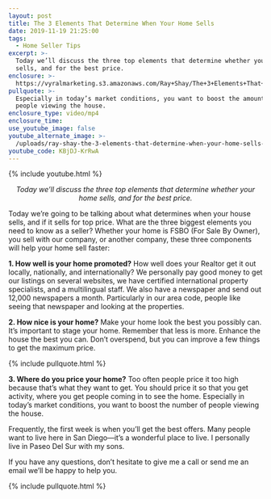 ```yaml
---
layout: post
title: The 3 Elements That Determine When Your Home Sells
date: 2019-11-19 21:25:00
tags:
  - Home Seller Tips
excerpt: >-
  Today we’ll discuss the three top elements that determine whether your home
  sells, and for the best price.
enclosure: >-
  https://vyralmarketing.s3.amazonaws.com/Ray+Shay/The+3+Elements+That+Determine+When+Your+Home+Sells.mp4
pullquote: >-
  Especially in today’s market conditions, you want to boost the amount of
  people viewing the house.
enclosure_type: video/mp4
enclosure_time:
use_youtube_image: false
youtube_alternate_image: >-
  /uploads/ray-shay-the-3-elements-that-determine-when-your-home-sells-youtube.jpg
youtube_code: KBjDJ-KrRwA
---
```


{% include youtube.html %}

<p style="text-align:center;"><em>Today we’ll discuss the three top elements that determine whether your home sells, and for the best price.</em></p>

Today we’re going to be talking about what determines when your house sells, and if it sells for top price. What are the three biggest elements you need to know as a seller? Whether your home is FSBO (For Sale By Owner), you sell with our company, or another company, these three components will help your home sell faster:&nbsp;

**1\. How well is your home promoted?** How well does your Realtor get it out locally, nationally, and internationally? We personally pay good money to get our listings on several websites, we have certified international property specialists, and a multilingual staff. We also have a newspaper and send out 12,000 newspapers a month. Particularly in our area code, people like seeing that newspaper and looking at the properties.

**2\. How nice is your home?** Make your home look the best you possibly can. It’s important to stage your home. Remember that less is more. Enhance the house the best you can. Don’t overspend, but you can improve a few things to get the maximum price.&nbsp;

{% include pullquote.html %}

**3\. Where do you price your home?** Too often people price it too high because that’s what they want to get. You should price it so that you get activity, where you get people coming in to see the home. Especially in today’s market conditions, you want to boost the number of people viewing the house.

Frequently, the first week is when you’ll get the best offers. Many people want to live here in San Diego—it’s a wonderful place to live. I personally live in Paseo Del Sur with my sons.

If you have any questions, don’t hesitate to give me a call or send me an email we’ll be happy to help you.

{% include pullquote.html %}